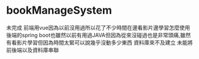 # bookManageSystem
未完成
前端用vue因為以前沒用過所以花了不少時間在邊看影片邊學習怎麼使用
後端的spring boot也雖然以前有用過JAVA但因為從來沒碰過也是非常頭痛,雖然有看影片學習但因為時間太緊可以說幾乎沒動多少東西
資料庫來不及建立
未能將前後端以及資料庫串聯

